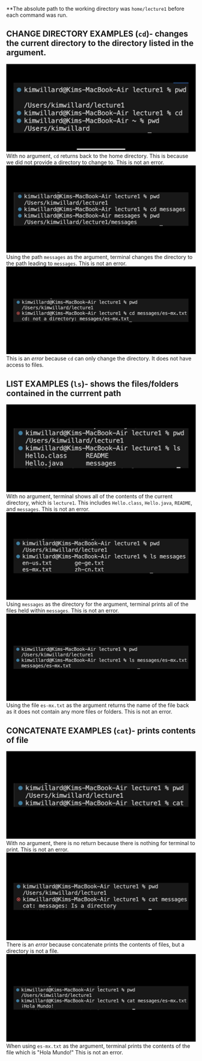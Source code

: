 **The absolute path to the working directory was `home/lecture1` before each command was run.
## CHANGE DIRECTORY EXAMPLES (`cd`)- changes the current directory to the directory listed in the argument.
![cd_nocommands](IMG_3411.png)
With no argument, `cd` returns back to the home directory. This is because we did not provide a directory to change to. This is not an error. 
![cd_directory](IMG_3412.png)
Using the path `messages` as the argument, terminal changes the directory to the path leading to `messages`. This is not an error.
![cd_file](IMG_3413.png)
This is an *error* because `cd` can only change the directory. It does not have access to files.

## LIST EXAMPLES (`ls`)- shows the files/folders contained in the currrent path
![ls_nocommands](IMG_3414.png)
With no argument, terminal shows all of the contents of the current directory, which is `lecture1`. This includes `Hello.class`, `Hello.java`, `README`, and `messages`. This is not an error.
![ls_directory](IMG_3415.png)
Using `messages` as the directory for the argument, terminal prints all of the files held within `messages`. This is not an error.
![ls_file](IMG_3416.png)
Using the file `es-mx.txt` as the argument returns the name of the file back as it does not contain any more files or folders. This is not an error.

## CONCATENATE EXAMPLES (`cat`)- prints contents of file
![cat_nocommands](IMG_3417.png)
With no argument, there is no return because there is nothing for terminal to print. This is not an error.
![cat_directory](IMG_3418.png)
There is an *error* because concatenate prints the contents of files, but a directory is not a file.
![cat_file](IMG_3419.png)
When using `es-mx.txt` as the argument, terminal prints the contents of the file which is "Hola Mundo!" This is not an error.
